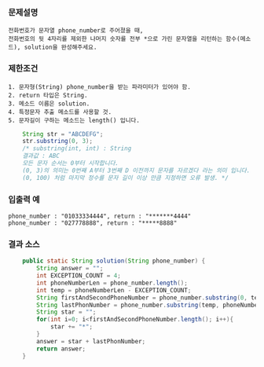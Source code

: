 ### 문제설명
    전화번호가 문자열 phone_number로 주어졌을 때, 
    전화번호의 뒷 4자리를 제외한 나머지 숫자를 전부 *으로 가린 문자열을 리턴하는 함수(메소드), solution을 완성해주세요.

### 제한조건
    1. 문자형(String) phone_number을 받는 파라미터가 있어야 함.
    2. return 타입은 String.
    3. 메소드 이름은 solution.
    4. 특정문자 추출 메소드를 사용할 것.
    5. 문자길이 구하는 메소드는 length() 입니다.
```java
    String str = "ABCDEFG";
    str.substring(0, 3); 
    /* substring(int, int) : String
    결과값 : ABC
    모든 문자 순서는 0부터 시작합니다.
    (0, 3)의 의미는 0번째 A부터 3번째 D 이전까지 문자를 자르겠다 라는 의미 입니다.
    (0, 100) 처럼 마지막 정수를 문자 길이 이상 만큼 지정하면 오류 발생. */
```

### 입출력 예
    phone_number : "01033334444", return : "*******4444"
    phone_number : "027778888", return : "*****8888"

### 결과 소스
```java
    public static String solution(String phone_number) {
		String answer = "";
		int EXCEPTION_COUNT = 4;
		int phoneNumberLen = phone_number.length();
		int temp = phoneNumberLen - EXCEPTION_COUNT;
		String firstAndSecondPhoneNumber = phone_number.substring(0, temp);
		String lastPhonNumber = phone_number.substring(temp, phoneNumberLen);
		String star = "";
		for(int i=0; i<firstAndSecondPhoneNumber.length(); i++){
			star += "*";
		}
		answer = star + lastPhonNumber;
		return answer;
	}
```